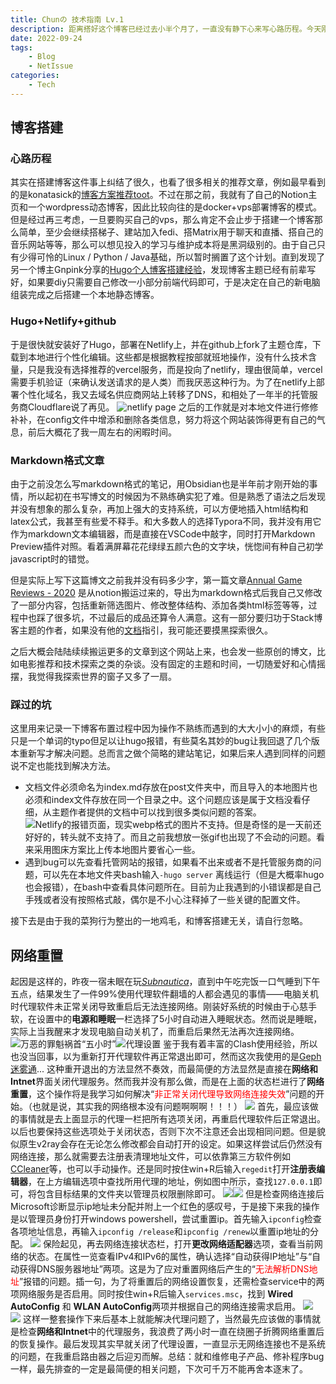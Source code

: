 ```yaml
---
title: Chunの 技术指南 Lv.1
description: 距离搭好这个博客已经过去小半个月了，一直没有静下心来写心路历程。今天刚好由于一件非常令人恼火的小事，在网络问题上折腾了将近两个小时，于是打算写一篇记录性质的博文，既补上建站的过程，又讲述一下今天晚上的白痴修理过程。
date: 2022-09-24
tags:
    - Blog
    - NetIssue
categories: 
    - Tech
---
```


## **博客搭建**
### **心路历程**
其实在搭建博客这件事上纠结了很久，也看了很多相关的推荐文章，例如最早看到的是konatasick的[博客方案推荐toot](https://moresci.sale/@konatasick/105558677388097877)。不过在那之前，我就有了自己的Notion主页和一个wordpress动态博客，因此比较向往的是docker+vps部署博客的模式。但是经过再三考虑，一旦要购买自己的vps，那么肯定不会止步于搭建一个博客那么简单，至少会继续搭梯子、建站加入fedi、搭Matrix用于聊天和直播、搭自己的音乐网站等等，那么可以想见投入的学习与维护成本将是黑洞级别的。由于自己只有少得可怜的Linux / Python / Java基础，所以暂时搁置了这个计划。直到发现了另一个博主Gnpink分享的[Hugo个人博客搭建经验](https://m.cmx.im/@Gnpink/107890349003555006)，发现博客主题已经有前辈写好，如果要diy只需要自己修改一小部分前端代码即可，于是决定在自己的新电脑组装完成之后搭建一个本地静态博客。
### **Hugo+Netlify+github**
于是很快就安装好了Hugo，部署在Netlify上，并在github上fork了主题仓库，下载到本地进行个性化编辑。这些都是根据教程按部就班地操作，没有什么技术含量，只是我没有选择推荐的vercel服务，而是投向了netlify，理由很简单，vercel需要手机验证（来确认发送请求的是人类）而我厌恶这种行为。为了在netlify上部署个性化域名，我又去域名供应商网站上转移了DNS，和相处了一年半的托管服务商Cloudflare说了再见。
![netlify page](netlify.png)
之后的工作就是对本地文件进行修修补补，在config文件中增添和删除各类信息，努力将这个网站装饰得更有自己的气息，前后大概花了我一周左右的闲暇时间。
### **Markdown格式文章**
由于之前没怎么写markdown格式的笔记，用Obsidian也是半年前才刚开始的事情，所以起初在书写博文的时候因为不熟练确实犯了难。但是熟悉了语法之后发现并没有想象的那么复杂，再加上强大的支持系统，可以方便地插入html结构和latex公式，我甚至有些爱不释手。和大多数人的选择Typora不同，我并没有用它作为markdown文本编辑器，而是直接在VSCode中敲字，同时打开Markdown Preview插件对照。看着满屏幕花花绿绿五颜六色的文字块，恍惚间有种自己初学javascript时的错觉。

但是实际上写下这篇博文之前我并没有码多少字，第一篇文章[Annual Game Reviews - 2020](https://chungou.xyz/2021/annual-game-reviews-2020/) 是从notion搬运过来的，导出为markdown格式后我自己又修改了一部分内容，包括重新筛选图片、修改整体结构、添加各类html标签等等，过程中也踩了很多坑，不过最后的成品还算令人满意。这有一部分要归功于Stack博客主题的作者，如果没有他的[文档](https://stack.jimmycai.com/)指引，我可能还要摸黑探索很久。

之后大概会陆陆续续搬运更多的文章到这个网站上来，也会发一些原创的博文，比如电影推荐和技术探索之类的杂谈。没有固定的主题和时间，一切随爱好和心情摇摆，我觉得我探索世界的窗子又多了一扇。

### **踩过的坑**
这里用来记录一下博客布置过程中因为操作不熟练而遇到的大大小小的麻烦，有些只是一个单词的typo但足以让hugo报错，有些莫名其妙的bug让我回退了几个版本重新写才解决问题。总而言之做个简略的建站笔记，如果后来人遇到同样的问题说不定也能找到解决方法。
- 文档文件必须命名为index.md存放在post文件夹中，而且导入的本地图片也必须和index文件存放在同一个目录之中。这个问题应该是属于文档没看仔细，从主题作者提供的文档中可以找到很多类似问题的答案。
![Netlify的报错页面，现实webp格式的图片不支持。但是奇怪的是一天前还好好的，转头就不支持了。而且之前我想放一张gif也出现了不会动的问题。看来采用图床方案比上传本地图片要省心一些。](bug.png)
- 遇到bug可以先查看托管网站的报错，如果看不出来或者不是托管服务商的问题，可以先在本地文件夹bash输入```-hugo server``` 离线运行（但是大概率hugo也会报错），在bash中查看具体问题所在。目前为止我遇到的小错误都是自己手残或者没有按照格式敲，偶尔是不小心注释掉了一些关键的配置文件。


接下去是由于我的菜狗行为整出的一地鸡毛，和博客搭建无关，请自行忽略。
## **网络重置**
起因是这样的，昨夜一宿未眠在玩[*Subnautica*](https://store.steampowered.com/app/264710/Subnautica/)，直到中午吃完饭一口气睡到下午五点，结果发生了一件99%使用代理软件翻墙的人都会遇见的事情——电脑关机时代理软件未正常关闭导致重启后无法连接网络。刚装好系统的时候由于心慈手软，在设置中的**电源和睡眠**一栏选择了5小时自动进入睡眠状态。然而说是睡眠，实际上当我醒来才发现电脑自动关机了，而重启后果然无法再次连接网络。
![万恶的罪魁祸首“五小时”](power.png)![代理设置](proxy.png)
鉴于我有着丰富的Clash使用经验，所以也没当回事，以为重新打开代理软件再正常退出即可，然而这次我使用的是[Geph迷雾通](https://geph.io/en/)... 这种重开退出的方法显然不奏效，而最简便的方法显然是直接在**网络和Intnet**界面关闭代理服务。然而我并没有那么做，而是在上面的状态栏进行了**网络重置**，这个操作将是我学习如何解决“<span style="color:red">非正常关闭代理导致网络连接失效</span>”问题的开始。（也就是说，其实我的网络根本没有问题啊啊啊！！！）
![](reset.png)
首先，最应该做的事情就是去上面显示的代理一栏把所有选项关闭，再重启代理软件后正常退出。以后也要保持这些选项处于关闭状态，否则下次不注意还会出现相同问题。但是貌似原生v2ray会存在无论怎么修改都会自动打开的设定。如果这样尝试后仍然没有网络连接，那么就需要去注册表清理地址文件，可以依靠第三方软件例如[CCleaner](https://www.ccleaner.com/)等，也可以手动操作。还是同时按住win+R后输入```regedit```打开**注册表编辑器**，在上方编辑选项中查找所用代理的地址，例如图中所示，查找```127.0.0.1```即可，将包含目标结果的文件夹以管理员权限删除即可。
![](regedit.png)![](search.png)
但是检查网络连接后Microsoft诊断显示ip地址未分配并附上一个红色的感叹号，于是接下来我的操作是以管理员身份打开windows powershell，尝试重置ip。首先输入```ipconfig```检查各项地址信息，再输入```ipconfig /release```和```ipconfig /renew```以重置ip地址的分配。
![](powershell.png)
保险起见，再去网络连接状态栏，打开**更改网络适配器**选项，查看当前网络的状态。在属性一览查看IPv4和IPv6的属性，确认选择“自动获得IP地址”与“自动获得DNS服务器地址”两项。这是为了应对重置网络后产生的“<span style="color:red">无法解析DNS地址</span>”报错的问题。插一句，为了将重置后的网络设置恢复，还需检查service中的两项网络服务是否启用。同时按住win+R后输入```services.msc```，找到 **Wired AutoConfig** 和 **WLAN AutoConfig**两项并根据自己的网络连接需求启用。
![](eathernet.png)
![](wireConfig.png)
这样一整套操作下来后基本上就能解决代理问题了，当然最先应该做的事情就是检查**网络和Intnet**中的代理服务，我浪费了两小时一直在绕圈子折腾网络重置后的恢复操作。最后发现其实早就关闭了代理设置，一直显示无网络连接也不是系统的问题，在我重启路由器之后迎刃而解。总结：就和维修电子产品、修补程序bug一样，最先排查的一定是最简便的相关问题，下次可千万不能再舍本逐末了。
